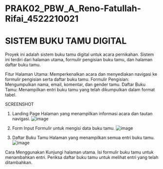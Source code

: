 # PRAK02_PBW_A_Reno-Fatullah-Rifai_4522210021
# SISTEM BUKU TAMU DIGITAL

Proyek ini adalah sistem buku tamu digital untuk acara pernikahan. Sistem ini terdiri dari halaman utama, formulir pengisian buku tamu, dan halaman daftar buku tamu.

Fitur
Halaman Utama: Memperkenalkan acara dan menyediakan navigasi ke formulir pengisian serta daftar buku tamu.
Formulir Pengisian: Mengumpulkan nama, email, komentar, dan gender tamu.
Daftar Buku Tamu: Menampilkan entri buku tamu yang telah dikumpulkan dalam format tabel.

SCREENSHOT
1. Landing Page
Halaman yang menampilkan informasi acara dan tautan navigasi.
![image](https://github.com/user-attachments/assets/d4e8e986-3170-4c15-a59e-b9e3959bbb9a)


2. Form Input
Formulir untuk mengisi data buku tamu.
![image](https://github.com/user-attachments/assets/1ce94fb2-78c8-4259-8766-3591b82ce7d3)


3. Daftar Buku Tamu
Halaman yang menampilkan semua entri buku tamu.
![image](https://github.com/user-attachments/assets/8f26882f-bc45-49a6-8aca-3d34377d0510)

Cara Menggunakan
Kunjungi halaman utama.
Isi formulir buku tamu untuk menambahkan entri.
Periksa daftar buku tamu untuk melihat entri yang telah ditambahkan.
